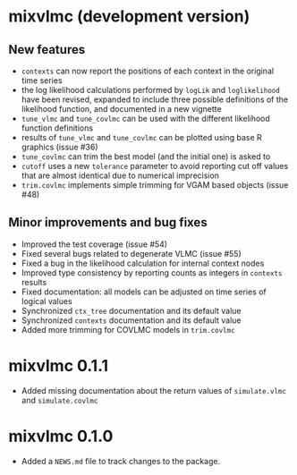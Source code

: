# mixvlmc (development version)

## New features
* `contexts` can now report the positions of each context in the original time
  series
* the log likelihood calculations performed by `logLik` and `loglikelihood` have
  been revised, expanded to include three possible definitions of the likelihood 
  function, and documented in a new vignette
* `tune_vlmc` and `tune_covlmc` can be used with the different likelihood 
  function definitions
* results of `tune_vlmc` and `tune_covlmc` can be plotted using base R graphics 
  (issue #36)
* `tune_covlmc` can trim the best model (and the initial one) is asked to  
* `cutoff` uses a new `tolerance` parameter to avoid reporting cut off values
  that are almost identical due to numerical imprecision 
* `trim.covlmc` implements simple trimming for VGAM based objects (issue #48)
  
## Minor improvements and bug fixes
* Improved the test coverage (issue #54)
* Fixed several bugs related to degenerate VLMC (issue #55)
* Fixed a bug in the likelihood calculation for internal context nodes
* Improved type consistency by reporting counts as integers in `contexts` results
* Fixed documentation: all models can be adjusted on time series of logical values
* Synchronized `ctx_tree` documentation and its default value
* Synchronized `contexts` documentation and its default value
* Added more trimming for COVLMC models in `trim.covlmc`

# mixvlmc 0.1.1

* Added missing documentation about the return values of `simulate.vlmc` and
  `simulate.covlmc`

# mixvlmc 0.1.0

* Added a `NEWS.md` file to track changes to the package.
